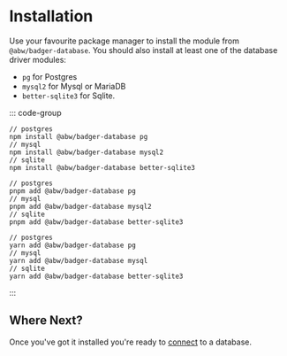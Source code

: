 # Installation

Use your favourite package manager to install the module
from `@abw/badger-database`.  You should also install
at least one of the database driver modules:

* `pg` for Postgres
* `mysql2` for Mysql or MariaDB
* `better-sqlite3` for Sqlite.

::: code-group
```shell [npm]
// postgres
npm install @abw/badger-database pg
// mysql
npm install @abw/badger-database mysql2
// sqlite
npm install @abw/badger-database better-sqlite3
```

```shell [pnpm]
// postgres
pnpm add @abw/badger-database pg
// mysql
pnpm add @abw/badger-database mysql2
// sqlite
pnpm add @abw/badger-database better-sqlite3
```

```shell [yarn]
// postgres
yarn add @abw/badger-database pg
// mysql
yarn add @abw/badger-database mysql
// sqlite
yarn add @abw/badger-database better-sqlite3
```

:::

## Where Next?

Once you've got it installed you're ready to [connect](connecting.html)
to a database.